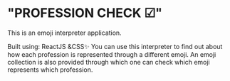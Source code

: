 # "PROFESSION CHECK ☑"

This is an emoji interpreter application.

Built using: ReactJS &CSS✨
You can use this interpreter to find out about how each profession is represented through a different emoji.
An emoji collection is also provided through which one can check which emoji represents which profession.
